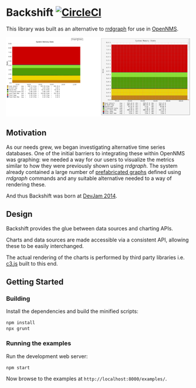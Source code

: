 # Backshift [![CircleCI](https://circleci.com/gh/OpenNMS/backshift.svg?style=svg)](https://circleci.com/gh/OpenNMS/backshift)

This library was built as an alternative to [rrdgraph](http://oss.oetiker.ch/rrdtool/doc/rrdgraph.en.html) for use in [OpenNMS](https://github.com/OpenNMS/opennms).

![](https://raw.githubusercontent.com/opennms/backshift/gh-pages/images/jrobin-vs-flot.png)

## Motivation

As our needs grew, we began investigating alternative time series databases.
One of the initial barriers to integrating these within OpenNMS was graphing: we needed a way for our users to visualize the metrics similar to how they were previously shown using *rrdgraph*.
The system already contained a large number of [prefabricated graphs](http://www.opennms.org/wiki/Prefabricated_Standard_Graphs) defined using *rrdgraph* commands and any suitable alternative needed to a way of rendering these.

And thus Backshift was born at [DevJam 2014](http://www.opennms.org/wiki/Dev-Jam_2014).

## Design

Backshift provides the glue between data sources and charting APIs.

Charts and data sources are made accessible via a consistent API, allowing these to be easily interchanged.

The actual rendering of the charts is performed by third party libraries i.e. [c3.js](http://c3js.org/) built to this end.

## Getting Started

### Building

Install the dependencies and build the minified scripts:

```
npm install
npx grunt
```

### Running the examples

Run the development web server:

```
npm start
```

Now browse to the examples at `http://localhost:8000/examples/`.
